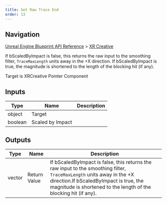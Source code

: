 ```yaml
---
title: Get Raw Trace End
order: 13
---
```

## Navigation

[Unreal Engine Blueprint API Reference](https://dev.epicgames.com/documentation/en-us/unreal-engine/BlueprintAPI) > [XR Creative](https://dev.epicgames.com/documentation/en-us/unreal-engine/BlueprintAPI/XRCreative)

If bScaledByImpact is false, this returns the raw input to the smoothing filter, `TraceMaxLength` units away in the +X direction.
If bScaledByImpact is true, the magnitude is shortened to the length of the blocking hit (if any).

Target is XRCreative Pointer Component

## Inputs

| Type | Name | Description |
| --- | --- | --- |
| object | Target |  |
| boolean | Scaled by Impact |  |

## Outputs

| Type | Name | Description |
| --- | --- | --- |
| vector | Return Value | If bScaledByImpact is false, this returns the raw input to the smoothing filter, `TraceMaxLength` units away in the +X direction.If bScaledByImpact is true, the magnitude is shortened to the length of the blocking hit (if any). |
